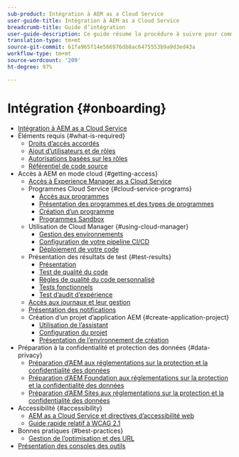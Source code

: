 ```yaml
---
sub-product: Intégration à AEM as a Cloud Service
user-guide-title: Intégration à AEM as a Cloud Service
breadcrumb-title: Guide d’intégration
user-guide-description: Ce guide résume la procédure à suivre pour commencer à utiliser Experience Manager as a Cloud Service, avec les informations d’accès et des informations importantes sur la protection des données.
translation-type: tm+mt
source-git-commit: 61fa965f14e566976db8ac6475553b9a9d3ed43a
workflow-type: tm+mt
source-wordcount: '209'
ht-degree: 97%

---
```



# Intégration {#onboarding}

+ [Intégration à AEM as a Cloud Service](/help/onboarding/home.md)
+ Éléments requis {#what-is-required}
   + [Droits d’accès accordés](what-is-required/access-rights-granted.md)
   + [Ajout d’utilisateurs et de rôles](what-is-required/add-users-roles.md)
   + [Autorisations basées sur les rôles](what-is-required/role-based-permissions.md)
   + [Référentiel de code source](what-is-required/source-code-repository.md)
+ Accès à AEM en mode cloud {#getting-access}
   + [Accès à Experience Manager as a Cloud Service](getting-access-to-aem-in-cloud/navigation.md)
   + Programmes Cloud Service {#cloud-service-programs}
      + [Accès aux programmes](getting-access-to-aem-in-cloud/first-time-login.md)
      + [Présentation des programmes et des types de programmes](getting-access-to-aem-in-cloud/understand-program-types.md)
      + [Création d’un programme](getting-access-to-aem-in-cloud/creating-a-program.md)
      + [Programmes Sandbox](getting-access-to-aem-in-cloud/sandbox-programs.md)
   + Utilisation de Cloud Manager {#using-cloud-manager}
      + [Gestion des environnements](/help/implementing/cloud-manager/manage-environments.md)
      + [Configuration de votre pipeline CI/CD](/help/implementing/cloud-manager/configure-pipeline.md)
      + [Déploiement de votre code](/help/implementing/cloud-manager/deploy-code.md)
   + Présentation des résultats de test {#test-results}
      + [Présentation](/help/implementing/cloud-manager/overview-test-results.md)
      + [Test de qualité du code](/help/implementing/cloud-manager/code-quality-testing.md)
      + [Règles de qualité du code personnalisé](/help/implementing/cloud-manager/custom-code-quality-rules.md)
      + [Tests fonctionnels](/help/implementing/cloud-manager/functional-testing.md)
      + [Test d’audit d’expérience](/help/implementing/cloud-manager/experience-audit-testing.md)
   + [Accès aux journaux et leur gestion](/help/implementing/cloud-manager/manage-logs.md)
   + [Présentation des notifications](/help/implementing/cloud-manager/notifications.md)
   + Création d’un projet d’application AEM {#create-application-project}
      + [Utilisation de l’assistant](getting-access-to-aem-in-cloud/using-the-wizard.md)
      + [Configuration du projet](getting-access-to-aem-in-cloud/setting-up-project.md)
      + [Présentation de l’environnement de création](getting-access-to-aem-in-cloud/build-environment-details.md)
+ Préparation à la confidentialité et protection des données {#data-privacy}
   + [Préparation d’AEM aux réglementations sur la protection et la confidentialité des données](data-privacy-and-protection-readiness/aem-readiness.md)
   + [Préparation d’AEM Foundation aux réglementations sur la protection et la confidentialité des données](data-privacy-and-protection-readiness/foundation-readiness.md)
   + [Préparation d’AEM Sites aux réglementations sur la protection et la confidentialité des données](data-privacy-and-protection-readiness/sites-readiness.md)
+ Accessibilité {#accessibility}
   + [AEM as a Cloud Service et directives d’accessibilité web](accessibility/web-accessibility.md)
   + [Guide rapide relatif à WCAG 2.1](accessibility/quick-guide-wcag.md)
+ Bonnes pratiques {#best-practices}
   + [Gestion de l’optimisation et des URL](best-practices/seo-and-url-management.md)
+ [Présentation des consoles des outils](tools-consoles.md)

